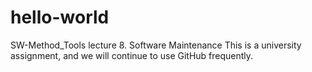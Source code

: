 # hello-world
SW-Method_Tools lecture 8. Software Maintenance
This is a university assignment, and we will continue to use GitHub frequently.

